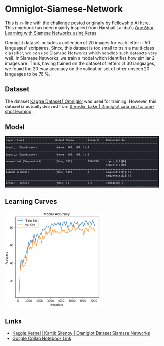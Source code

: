 # Omniglot-Siamese-Network

This is in-line with the challenge posted originally by Fellowship AI [here](https://fellowship.ai/challenge). This notebook has been majorly inspired from Harshall Lamba's [One Shot Learning with Siamese Networks using Keras](https://towardsdatascience.com/one-shot-learning-with-siamese-networks-using-keras-17f34e75bb3d).

Omniglot dataset includes a collection of 20 images for each letter in 50 languages' scriptures. Since, this dataset is too small to train a multi-class classifier, we can use Siamese Networks which handles such datasets very well. In Siamese Networks, we train a model which identifies how similar 2 images are. Thus, having trained on the dataset of letters of 30 languages, we found the 20-way accuracy on the validation set of other unseen 20 languages to be 76 %.

## Dataset

The dataset [Kaggle Dataset | Omniglot](https://www.kaggle.com/watesoyan/omniglot) was used for training. However, this dataset is actually derived from [Brenden Lake | Omniglot data set for one-shot learning](https://github.com/brendenlake/omniglot).

## Model

<img src='README_Images/Model.png'/>

## Learning Curves

<img src='README_Images/Learning Curves.png'/>

## Links

* [Kaggle Kernel | Kartik Shenoy | Omniglot Dataset Siamese Networks](https://www.kaggle.com/kartik2112/omniglot-dataset-siamese-networks)
* [Google Collab Notebook Link](https://colab.research.google.com/drive/1adB1bed-fpD_kfynO75ZqEzpPpmD8DkA?usp=sharing)

